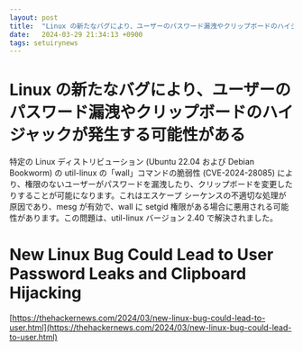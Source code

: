 ```yaml
---
layout: post
title:  "Linux の新たなバグにより、ユーザーのパスワード漏洩やクリップボードのハイジャックが発生する可能性がある"
date:   2024-03-29 21:34:13 +0900
tags: setuirynews 
---
```


# Linux の新たなバグにより、ユーザーのパスワード漏洩やクリップボードのハイジャックが発生する可能性がある

特定の Linux ディストリビューション (Ubuntu 22.04 および Debian Bookworm) の util-linux の「wall」コマンドの脆弱​​性 (CVE-2024-28085) により、権限のないユーザーがパスワードを漏洩したり、クリップボードを変更したりすることが可能になります。これはエスケープ シーケンスの不適切な処理が原因であり、mesg が有効で、wall に setgid 権限がある場合に悪用される可能性があります。この問題は、util-linux バージョン 2.40 で解決されました。

# New Linux Bug Could Lead to User Password Leaks and Clipboard Hijacking

[https://thehackernews.com/2024/03/new-linux-bug-could-lead-to-user.html](https://thehackernews.com/2024/03/new-linux-bug-could-lead-to-user.html)

